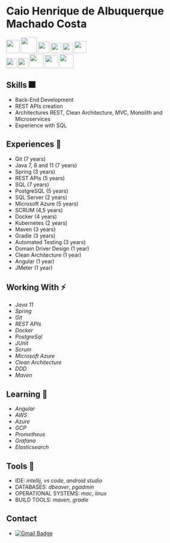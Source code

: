 # Caio Henrique de Albuquerque Machado Costa 

<span><img height="35px" src="https://cdn.svgporn.com/logos/git.svg">
<span><img height="42px" src="https://cdn.svgporn.com/logos/java.svg">
<span><img height="30px" src="https://cdn.svgporn.com/logos/spring.svg">
<span><img height="27px" src="https://cdn.svgporn.com/logos/microsoft.svg">
<span><img height="27px" src="https://cdn.svgporn.com/logos/docker.svg">
<span><img height="32px" src="https://cdn.svgporn.com/logos/kubernetes.svg"><br>
<span><img height="27px" src="https://cdn.svgporn.com/logos/rabbitmq.svg">
<span><img height="27px" src="https://cdn.svgporn.com/logos/maven.svg">
<span><img height="37px" src="https://cdn.svgporn.com/logos/gradle.svg">
<span><img height="35px" src="https://cdn.svgporn.com/logos/apple.svg">
<span><img height="37px" src="https://cdn.svgporn.com/logos/postgresql.svg">
<span><img height="15px" src="https://cdn.svgporn.com/logos/oracle.svg"><br>

## Skills 🎆
* Back-End Development
* REST APIs creation
* Architectures REST, Clean Architecture, MVC, Monolith and Microservices
* Experience with SQL

## Experiences 📕
* Git (7 years)
* Java 7, 8 and 11 (7 years)
* Spring (3 years)
* REST APIs (5 years)
* SQL (7 years)
* PostgreSQL (5 years)
* SQL Server (2 years)
* Microsoft Azure (5 years)
* SCRUM (4,5 years)
* Docker (4 years)
* Kubernetes (2 years)
* Maven (3 years)
* Gradle (3 years)
* Automated Testing (3 years)
* Domain Driver Design (1 year)
* Clean Architecture (1 year)
* Angular (1 year)
* JMeter (1 year)
    
## Working With ⚡
* _Java 11_ 
* _Spring_
* _Git_
* _REST APIs_ 
* _Docker_
* _PostgreSql_ 
* _JUnit_ 
* _Scrum_ 
* _Microsoft Azure_ 
* _Clean Architecture_ 
* _DDD_ 
* _Maven_
    
## Learning 🌱
* _Angular_
* _AWS_
* _Azure_ 
* _GCP_ 
* _Prometheus_ 
* _Grafana_ 
* _Elasticsearch_
 
## Tools 🔨
* IDE: _intellij_, _vs code_, _android studio_
* DATABASES: _dbeaver_, _pgadmin_
* OPERATIONAL SYSTEMS: _mac_, _linux_
* BUILD TOOLS: _maven_, _gradle_
   
## Contact
* [![Gmail Badge](https://img.shields.io/badge/-caiohamc@gmail.com-c14438?style=flat-square&logo=Gmail&logoColor=white&link=mailto:sakshamtaneja7861@gmail.com)](mailto:caiohamc@gmail.com)
